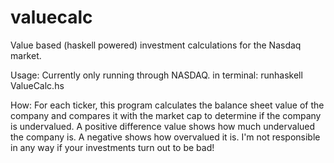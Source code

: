 valuecalc
=========

Value based (haskell powered) investment calculations for the Nasdaq market.

Usage:
Currently only running through NASDAQ. in terminal: runhaskell ValueCalc.hs

How:
For each ticker, this program calculates the balance sheet value of the company and compares it with the market cap to determine if the company is undervalued. A positive difference value shows how much undervalued the company is. A negative shows how overvalued it is. I'm not responsible in any way if your investments turn out to be bad!

